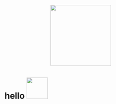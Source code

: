 
<div id="header" align="center">
  <img src="https://media.giphy.com/media/MM0Jrc8BHKx3y/giphy.gif" width="200"/>
</div>

<h1>
hello
  <img src="https://media.giphy.com/media/hvRJCLFzcasrR4ia7z/giphy.gif" width="70px"/>
</h1>
<!--
**soncreux/soncreux** is a ✨ _special_ ✨ repository because its `README.md` (this file) appears on your GitHub profile.

Here are some ideas to get you started:

- 🔭 I’m currently working on ...
- 🌱 I’m currently learning ...
- 👯 I’m looking to collaborate on ...
- 🤔 I’m looking for help with ...
- 💬 Ask me about ...
- 📫 How to reach me: ...
- 😄 Pronouns: ...
- ⚡ Fun fact: ...
-->
